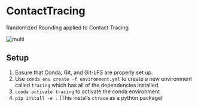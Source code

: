 # ContactTracing
Randomized Rounding applied to Contact Tracing

![multi](https://user-images.githubusercontent.com/6325738/110845006-1a11e980-8278-11eb-94c2-3a817aa390db.png)


## Setup

1. Ensure that Conda, Git, and Git-LFS are properly set up.
2. Use `conda env create -f environment.yml` to create a new environment called `tracing` which has all of the dependencies installed.
3. `conda activate tracing` to activate the conda environment
4. `pip install -e .` (This installs `ctrace` as a python package)
